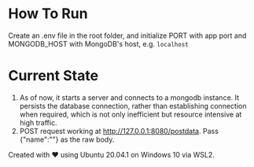 # How To Run
Create an .env file in the root folder, and initialize PORT with app port and MONGODB_HOST with MongoDB's host, e.g. `localhost`

# Current State
1. As of now, it starts a server and connects to a mongodb instance. It persists the database connection, rather than establishing connection when required, which is not only inefficient but resource intensive at high traffic.
2. POST request working at http://127.0.0.1:8080/postdata. Pass {"name":""} as the raw body.


Created with ♥ using Ubuntu 20.04.1 on Windows 10 via WSL2.